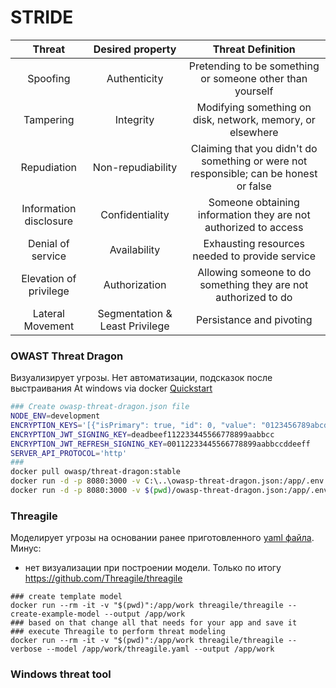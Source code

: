 # STRIDE
|         Threat         |  Desired property | Threat Definition     |
|:----------------------:|:-----------------:|:----------------------------------------------:|
| Spoofing               | Authenticity      | Pretending to be something or someone other than yourself  |
| Tampering              | Integrity         | Modifying something on disk, network, memory, or elsewhere  |
| Repudiation            | Non-repudiability | Claiming that you didn't do something or were not responsible; can be honest or false |
| Information disclosure | Confidentiality   | Someone obtaining information they are not authorized to access|
| Denial of service      | Availability      | Exhausting resources needed to provide service |
| Elevation of privilege | Authorization     | Allowing someone to do something they are not authorized to do | 
|Lateral Movement| Segmentation & Least Privilege| Persistance and pivoting |

### OWAST Threat Dragon
Визуализирует угрозы. Нет автоматизации, подсказок после выстраивания
At windows via docker
[Quickstart](https://owasp.org/www-project-threat-dragon/docs-2/install-environment/)

```sh
### Create owasp-threat-dragon.json file
NODE_ENV=development
ENCRYPTION_KEYS='[{"isPrimary": true, "id": 0, "value": "0123456789abcdef0123456789abcdef"}]'
ENCRYPTION_JWT_SIGNING_KEY=deadbeef112233445566778899aabbcc
ENCRYPTION_JWT_REFRESH_SIGNING_KEY=00112233445566778899aabbccddeeff
SERVER_API_PROTOCOL='http'
###
docker pull owasp/threat-dragon:stable
docker run -d -p 8080:3000 -v C:\..\owasp-threat-dragon.json:/app/.env owasp/threat-dragon:stable
docker run -d -p 8080:3000 -v $(pwd)/owasp-threat-dragon.json:/app/.env threatdragon/owasp-threat-dragon:latest-arm64
```


### Threagile
Моделирует угрозы на основании ранее приготовленного [yaml файла](https://github.com/Threagile/github-integration-example/blob/main/threagile.yaml). 
Минус: 
- нет визуализации при построении модели. Только по итогу
https://github.com/Threagile/threagile
```
### create template model
docker run --rm -it -v "$(pwd)":/app/work threagile/threagile --create-example-model --output /app/work
### based on that change all that needs for your app and save it
### execute Threagile to perform threat modeling
docker run --rm -it -v "$(pwd)":/app/work threagile/threagile --verbose --model /app/work/threagile.yaml --output /app/work
```

### Windows threat tool
